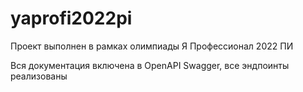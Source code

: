 # yaprofi2022pi

Проект выполнен в рамках олимпиады Я Профессионал 2022 ПИ

Вся документация включена в OpenAPI Swagger, все эндпоинты реализованы

